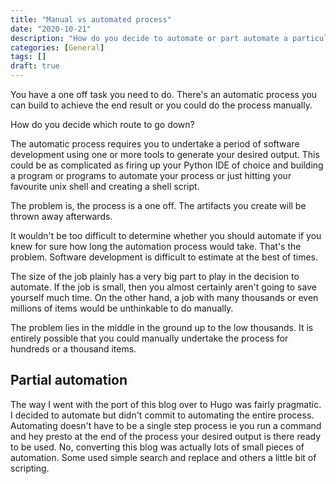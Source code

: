 ```yaml
---
title: "Manual vs automated process"
date: "2020-10-21"
description: "How do you decide to automate or part automate a particular process."
categories: [General]
tags: []
draft: true
---
```


You have a one off task you need to do. There's an automatic process you can build to achieve the end result or you could do the process manually.

How do you decide which route to go down?

The automatic process requires you to undertake a period of software development using one or more tools to generate your desired output. This could be as complicated as firing up your Python IDE of choice and building a program or programs to automate your process or just hitting your favourite unix shell and creating a shell script.

The problem is, the process is a one off. The artifacts you create will be thrown away afterwards.

It wouldn't be too difficult to determine whether you should automate if you knew for sure how long the automation process would take. That's the problem. Software development is difficult to estimate at the best of times.

The size of the job plainly has a very big part to play in the decision to automate. If the job is small, then you almost certainly aren't going to save yourself much time. On the other hand, a job with many thousands or even millions of items would be unthinkable to do manually.

The problem lies in the middle in the ground up to the low thousands. It is entirely possible that you could manually undertake the process for hundreds or a thousand items.

## Partial automation

The way I went with the port of this blog over to Hugo was fairly pragmatic. I decided to automate but didn't commit to automating the entire process. Automating doesn't have to be a single step process ie you run a command and hey presto at the end of the process your desired output is there ready to be used. No, converting this blog was actually lots of small pieces of automation. Some used simple search and replace and others a little bit of scripting.

